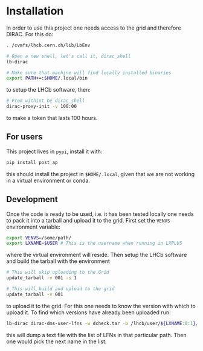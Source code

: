 # Installation

In order to use this project one needs access to the grid and therefore DIRAC. For this do:

```bash
. /cvmfs/lhcb.cern.ch/lib/LbEnv

# Open a new shell, let's call it, dirac_shell
lb-dirac

# Make sure that machine will find locally installed binaries
export PATH+=:$HOME/.local/bin
```

to setup the LHCb software, then:

```bash
# From withint he dirac_shell
dirac-proxy-init -v 100:00
```

to make a token that lasts 100 hours.

## For users

This project lives in `pypi`, install it with:

```bash
pip install post_ap
```

this should install the project in `$HOME/.local`, given that we are not working in a virtual environment or conda.

## Development 

Once the code is ready to be used, i.e. it has been tested locally one needs to pack it into a tarball and upload it
to the grid. First set the `VENVS` environment variable:

```bash
export VENVS=/some/path/
export LXNAME=$USER # This is the username when running in LXPLUS
```

where the virtual environment will reside. Then setup the LHCb software and build the tarball with the environment

```bash
# This will skip uploading to the Grid
update_tarball -v 001 -s 1

# This will build and upload to the grid 
update_tarball -v 001
```

to upload it to the grid. For this one needs to know the version with which to upload it. To find which versions have
already been uploaded run:

```bash
lb-dirac dirac-dms-user-lfns -w dcheck.tar -b /lhcb/user/${LXNAME:0:1}/$LXNAME/run3/venv
```

this will dump a text file with the list of LFNs in that particular path. Then one would pick the next name in the list.
